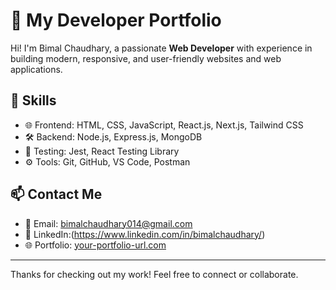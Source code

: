 # 💼 My Developer Portfolio

Hi! I'm Bimal Chaudhary, a passionate **Web Developer** with experience in building modern, responsive, and user-friendly websites and web applications.

## 🚀 Skills

- 🌐 Frontend: HTML, CSS, JavaScript, React.js, Next.js, Tailwind CSS
- 🛠️ Backend: Node.js, Express.js, MongoDB
- 🧪 Testing: Jest, React Testing Library
- ⚙️ Tools: Git, GitHub, VS Code, Postman

## 📫 Contact Me

- 📧 Email: bimalchaudhary014@gmail.com  
- 💼 LinkedIn:(https://www.linkedin.com/in/bimalchaudhary/)  
- 🌐 Portfolio: [your-portfolio-url.com](https://your-portfolio-url.com)

---

Thanks for checking out my work! Feel free to connect or collaborate.
